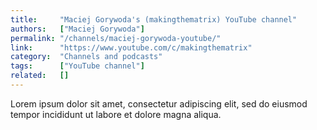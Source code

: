 ```yaml
---
title:     "Maciej Gorywoda's (makingthematrix) YouTube channel"
authors:   ["Maciej Gorywoda"]
permalink: "/channels/maciej-gorywoda-youtube/"
link:      "https://www.youtube.com/c/makingthematrix"
category:  "Channels and podcasts"
tags:      ["YouTube channel"]
related:   []
---
```


Lorem ipsum dolor sit amet, consectetur adipiscing elit, sed do eiusmod tempor incididunt ut labore et dolore magna aliqua.
